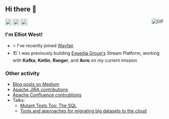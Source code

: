 ## Hi there 👋

<a href="https://github.com/teabot">
  <img align="left" alt="Elliot West's Github" width="22px" src="https://cdn.jsdelivr.net/npm/simple-icons@v3/icons/github.svg" />
</a>
<a href="https://www.linkedin.com/in/teabot/">
  <img align="left" alt="Elliot West's Linkedin" width="22px" src="https://cdn.jsdelivr.net/npm/simple-icons@v3/icons/linkedin.svg" />
</a>
<a href="https://twitter.com/teabot">
  <img align="left" alt="Elliot West's Twitter" width="22px" src="https://cdn.jsdelivr.net/npm/simple-icons@v3/icons/twitter.svg" />
</a>

<img alt="GIF" align="right" src="https://github-readme-stats.vercel.app/api?username=teabot&show_icons=true&count_private=true" />

<br />

### I'm Elliot West!
- ⭐️ I've recently joined [Wayfair](https://wayfair.github.io)
- 🏗 I was previously building [Expedia Group's](https://opensource.expediagroup.com) Stream Platform, working with **Kafka**, **Kotlin**, **Ranger**, and **Avro** on my current mission

### Other activity
* [Blog posts on Medium](https://medium.com/@teabot)
* [Apache JIRA contributions](https://issues.apache.org/jira/browse/KAFKA-13293?jql=project%20in%20(KAFKA%2C%20AVRO%2C%20HIVE)%20AND%20reporter%20in%20(teabot))
* [Apache Confluence contrubtions](https://cwiki.apache.org/confluence/display/~teabot)
* Talks:
  * [Mutant Tests Too: The SQL](https://www.youtube.com/watch?v=PchdF0xAbEg)
  * [Tools and approaches for migrating big datasets to the cloud](https://youtu.be/MfvjmMjhKG4)
